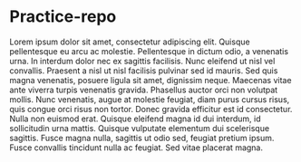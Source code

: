 # Practice-repo

<p>Lorem ipsum dolor sit amet, consectetur adipiscing elit. Quisque pellentesque eu arcu ac molestie. Pellentesque in dictum odio, a venenatis urna. In interdum dolor nec ex sagittis facilisis. Nunc eleifend ut nisl vel convallis. Praesent a nisl ut nisl facilisis pulvinar sed id mauris. Sed quis magna venenatis, posuere ligula sit amet, dignissim neque. Maecenas vitae ante viverra turpis venenatis gravida. Phasellus auctor orci non volutpat mollis. Nunc venenatis, augue at molestie feugiat, diam purus cursus risus, quis congue orci risus non tortor. Donec gravida efficitur est id consectetur. Nulla non euismod erat. Quisque eleifend magna id dui interdum, id sollicitudin urna mattis. Quisque vulputate elementum dui scelerisque sagittis. Fusce magna nulla, sagittis ut odio sed, feugiat pretium ipsum. Fusce convallis tincidunt nulla ac feugiat. Sed vitae placerat magna.</p>
